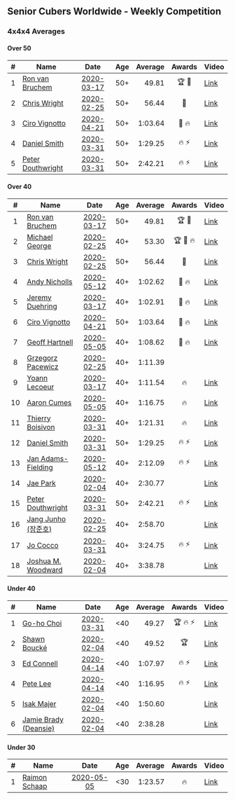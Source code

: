 ## Senior Cubers Worldwide - Weekly Competition
### 4x4x4 Averages

#### Over 50

| # | Name | Date | Age | Average | Awards | Video |
| :--: | -- | :--: | :--: | --: | :--: | -- |
| 1 | [Ron van Bruchem](../persons/ron_van_bruchem.md) | [2020-03-17](results/2020-03-17.md) | 50+ | 49.81 | 🏆 🥇 | [Link](https://www.facebook.com/events/211732526904866/permalink/216281769783275/) |
| 2 | [Chris Wright](../persons/chris_wright.md) | [2020-02-25](results/2020-02-25.md) | 50+ | 56.44 | 🥈 | [Link](https://www.facebook.com/events/805797596592397/permalink/808666752972148/) |
| 3 | [Ciro Vignotto](../persons/ciro_vignotto.md) | [2020-04-21](results/2020-04-21.md) | 50+ | 1:03.64 | 🥈 🔥 | [Link](https://www.facebook.com/events/538096063773916/permalink/539566816960174/) |
| 4 | [Daniel Smith](../persons/daniel_smith.md) | [2020-03-31](results/2020-03-31.md) | 50+ | 1:29.25 | 🔥 ⚡ | [Link](https://www.facebook.com/events/269276700734640/permalink/272645773731066/) |
| 5 | [Peter Douthwright](../persons/peter_douthwright.md) | [2020-03-31](results/2020-03-31.md) | 50+ | 2:42.21 | 🔥 ⚡ | [Link](https://www.facebook.com/events/269276700734640/permalink/273111433684500/) |

#### Over 40

| # | Name | Date | Age | Average | Awards | Video |
| :--: | -- | :--: | :--: | --: | :--: | -- |
| 1 | [Ron van Bruchem](../persons/ron_van_bruchem.md) | [2020-03-17](results/2020-03-17.md) | 50+ | 49.81 | 🏆 🥇 | [Link](https://www.facebook.com/events/211732526904866/permalink/216281769783275/) |
| 2 | [Michael George](../persons/michael_george.md) | [2020-02-25](results/2020-02-25.md) | 40+ | 53.30 | 🏆 🥇 🔥 | [Link](https://www.facebook.com/events/805797596592397/permalink/805925283246295/) |
| 3 | [Chris Wright](../persons/chris_wright.md) | [2020-02-25](results/2020-02-25.md) | 50+ | 56.44 | 🥈 | [Link](https://www.facebook.com/events/805797596592397/permalink/808666752972148/) |
| 4 | [Andy Nicholls](../persons/andy_nicholls.md) | [2020-05-12](results/2020-05-12.md) | 40+ | 1:02.62 | 🥈 🔥 | [Link](https://www.facebook.com/events/276138643524223/permalink/276779903460097/) |
| 5 | [Jeremy Duehring](../persons/jeremy_duehring.md) | [2020-03-17](results/2020-03-17.md) | 40+ | 1:02.91 | 🥉 🔥 | [Link](https://www.facebook.com/events/211732526904866/permalink/214826349928817/) |
| 6 | [Ciro Vignotto](../persons/ciro_vignotto.md) | [2020-04-21](results/2020-04-21.md) | 50+ | 1:03.64 | 🥈 🔥 | [Link](https://www.facebook.com/events/538096063773916/permalink/539566816960174/) |
| 7 | [Geoff Hartnell](../persons/geoff_hartnell.md) | [2020-05-05](results/2020-05-05.md) | 40+ | 1:08.62 | 🥈 🔥 | [Link](https://www.facebook.com/events/557526585195168/permalink/560010151613478/) |
| 8 | [Grzegorz Pacewicz](../persons/grzegorz_pacewicz.md) | [2020-02-25](results/2020-02-25.md) | 40+ | 1:11.39 |  | |
| 9 | [Yoann Lecoeur](../persons/yoann_lecoeur.md) | [2020-03-17](results/2020-03-17.md) | 40+ | 1:11.54 | 🔥 | [Link](https://www.facebook.com/events/211732526904866/permalink/214999563244829/) |
| 10 | [Aaron Cumes](../persons/aaron_cumes.md) | [2020-05-05](results/2020-05-05.md) | 40+ | 1:16.75 | 🔥 | [Link](https://www.facebook.com/events/557526585195168/permalink/559799351634558/) |
| 11 | [Thierry Boisivon](../persons/thierry_boisivon.md) | [2020-03-31](results/2020-03-31.md) | 40+ | 1:21.31 | 🔥 | [Link](https://www.facebook.com/events/269276700734640/permalink/271465083849135/) |
| 12 | [Daniel Smith](../persons/daniel_smith.md) | [2020-03-31](results/2020-03-31.md) | 50+ | 1:29.25 | 🔥 ⚡ | [Link](https://www.facebook.com/events/269276700734640/permalink/272645773731066/) |
| 13 | [Jan Adams-Fielding](../persons/jan_adams-fielding.md) | [2020-05-12](results/2020-05-12.md) | 40+ | 2:12.09 | 🔥 ⚡ | [Link](https://www.facebook.com/events/276138643524223/permalink/279813449823409/) |
| 14 | [Jae Park](../persons/jae_park.md) | [2020-02-04](results/2020-02-04.md) | 40+ | 2:30.77 |  | [Link](https://www.facebook.com/groups/1604105099735401/permalink/2135447743267798/) |
| 15 | [Peter Douthwright](../persons/peter_douthwright.md) | [2020-03-31](results/2020-03-31.md) | 50+ | 2:42.21 | 🔥 ⚡ | [Link](https://www.facebook.com/events/269276700734640/permalink/273111433684500/) |
| 16 | [Jang Junho (장준호)](../persons/jang_junho.md) | [2020-02-25](results/2020-02-25.md) | 40+ | 2:58.70 |  | [Link](https://www.facebook.com/events/805797596592397/permalink/810015492837274/) |
| 17 | [Jo Cocco](../persons/jo_cocco.md) | [2020-03-31](results/2020-03-31.md) | 40+ | 3:24.75 | 🔥 ⚡ | [Link](https://www.facebook.com/events/269276700734640/permalink/271293767199600/) |
| 18 | [Joshua M. Woodward](../persons/joshua_m._woodward.md) | [2020-02-04](results/2020-02-04.md) | 40+ | 3:38.78 |  | [Link](https://www.facebook.com/joshua.m.woodward.9/videos/10157599917355342/) |

#### Under 40

| # | Name | Date | Age | Average | Awards | Video |
| :--: | -- | :--: | :--: | --: | :--: | -- |
| 1 | [Go-ho Choi](../persons/go-ho_choi.md) | [2020-03-31](results/2020-03-31.md) | <40 | 49.27 | 🏆 🔥 ⚡ | [Link](https://www.facebook.com/events/269276700734640/permalink/272981440364166/) |
| 2 | [Shawn Boucké](../persons/shawn_boucke.md) | [2020-02-04](results/2020-02-04.md) | <40 | 49.52 | 🏆 | [Link](https://www.facebook.com/groups/1604105099735401/permalink/2134991299980109/) |
| 3 | [Ed Connell](../persons/ed_connell.md) | [2020-04-14](results/2020-04-14.md) | <40 | 1:07.97 | 🔥 ⚡ | [Link](https://www.facebook.com/events/1400953806773430/permalink/1404450843090393/) |
| 4 | [Pete Lee](../persons/pete_lee.md) | [2020-04-14](results/2020-04-14.md) | <40 | 1:16.95 | 🔥 ⚡ | [Link](https://www.facebook.com/events/1400953806773430/permalink/1405527432982734/) |
| 5 | [Isak Majer](../persons/isak_majer.md) | [2020-02-04](results/2020-02-04.md) | <40 | 1:50.60 |  | [Link](https://www.facebook.com/groups/1604105099735401/permalink/2139081646237741/) |
| 6 | [Jamie Brady (Deansie)](../persons/jamie_brady.md) | [2020-02-04](results/2020-02-04.md) | <40 | 2:38.28 |  | [Link](https://www.facebook.com/groups/1604105099735401/permalink/2139163042896268/) |

#### Under 30

| # | Name | Date | Age | Average | Awards | Video |
| :--: | -- | :--: | :--: | --: | :--: | -- |
| 1 | [Raimon Schaap](../persons/raimon_schaap.md) | [2020-05-05](results/2020-05-05.md) | <30 | 1:23.57 | 🔥 | [Link](https://www.facebook.com/events/557526585195168/permalink/557561768524983/) |


<!-- Global site tag (gtag.js) - Google Analytics -->
<script async src="https://www.googletagmanager.com/gtag/js?id=UA-86348435-3"></script>
<script>window.dataLayer = window.dataLayer || []; function gtag() {dataLayer.push(arguments);} gtag('js', new Date()); gtag('config', 'UA-86348435-3');</script>
